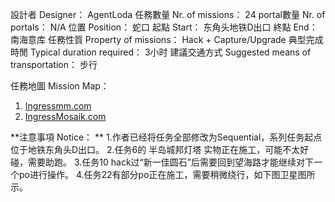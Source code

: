 設計者 Designer：                        AgentLoda
任務數量 Nr. of missions：            24
portal數量 Nr. of portals：             N/A
位置 Position：                             蛇口
起點 Start：                                  东角头地铁D出口
終點 End：                                    南海意库
任務性質 Property of missions：   Hack + Capture/Upgrade
典型完成時閒 Typical duration required：                    3小时
建議交通方式 Suggested means of transportation：    步行

任務地圖 Mission Map：
1.  [Ingressmm.com]( http://goo.gl/8UXXJ3)
2.  [IngressMosaik.com](https://ingressmosaik.com/mosaic/10317)


**注意事項 Notice：  **
1.作者已经将任务全部修改为Sequential，系列任务起点位于地铁东角头D出口。
2.任务6的 半岛城邦灯塔 实物正在施工，可能不太好碰，需要助跑。
3.任务10 hack过“新一佳圆石”后需要回到望海路才能继续对下一个po进行操作。
4.任务22有部分po正在施工，需要稍微绕行，如下图卫星图所示。